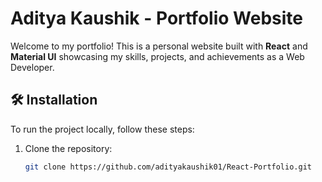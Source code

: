 # Aditya Kaushik - Portfolio Website

Welcome to my portfolio! This is a personal website built with **React** and **Material UI** showcasing my skills, projects, and achievements as a Web Developer.

## 🛠️ Installation

To run the project locally, follow these steps:

1. Clone the repository:

   ```bash
   git clone https://github.com/adityakaushik01/React-Portfolio.git
